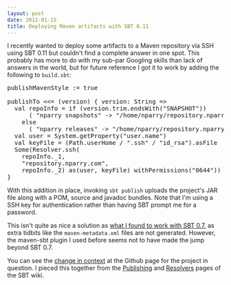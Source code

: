 ```yaml
---
layout: post
date: 2012-01-15
title: Deploying Maven artifacts with SBT 0.11
---
```


I recently wanted to deploy some artifacts to a Maven repository via SSH
using SBT 0.11 but couldn't find a complete answer in one spot. This
probably has more to do with my sub-par Googling skills than lack of
answers in the world, but for future reference I got it to work by adding
the following to `build.sbt`:

<pre>
publishMavenStyle := true

publishTo <<= (version) { version: String =>
  val repoInfo = if (version.trim.endsWith("SNAPSHOT"))
      ( "nparry snapshots" -> "/home/nparry/repository.nparry.com/snapshots" )
    else
      ( "nparry releases" -> "/home/nparry/repository.nparry.com/releases" )
  val user = System.getProperty("user.name")
  val keyFile = (Path.userHome / ".ssh" / "id_rsa").asFile
  Some(Resolver.ssh(
    repoInfo._1,
    "repository.nparry.com",
    repoInfo._2) as(user, keyFile) withPermissions("0644"))
}
</pre>

With this addition in place, invoking `sbt publish` uploads the
project's JAR file along with a POM, source and javadoc bundles. Note
that I'm using a SSH key for authentication rather than having SBT
prompt me for a password.

This isn't quite as nice a solution as [what I found to work
with SBT 0.7](/2011/02/18/blamo.html), as extra tidbits like the
`maven-metadata.xml` files are not generated. However, the maven-sbt
plugin I used before seems not to have made the jump beyond SBT 0.7.

You can see the [change in
context](https://github.com/nparry/orderly4jvm/commit/d1482ceda30b99554c040a7cd9e1d9b7b956948a#diff-1)
at the Github page for the project in question. I pieced this together
from the [Publishing](https://github.com/harrah/xsbt/wiki/Publishing)
and [Resolvers](https://github.com/harrah/xsbt/wiki/Resolvers) pages of
the SBT wiki.

